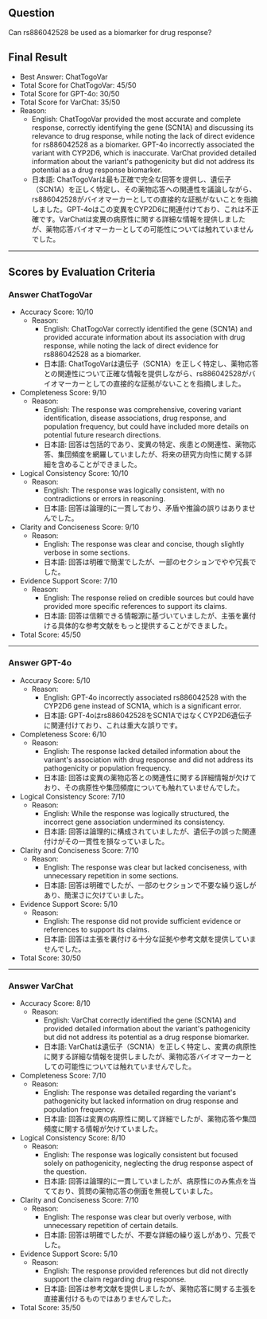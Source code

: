 ## Question

Can rs886042528 be used as a biomarker for drug response?

## Final Result

- Best Answer: ChatTogoVar
- Total Score for ChatTogoVar: 45/50
- Total Score for GPT-4o: 30/50
- Total Score for VarChat: 35/50
- Reason:
  - English: ChatTogoVar provided the most accurate and complete response, correctly identifying the gene (SCN1A) and discussing its relevance to drug response, while noting the lack of direct evidence for rs886042528 as a biomarker. GPT-4o incorrectly associated the variant with CYP2D6, which is inaccurate. VarChat provided detailed information about the variant's pathogenicity but did not address its potential as a drug response biomarker.
  - 日本語: ChatTogoVarは最も正確で完全な回答を提供し、遺伝子（SCN1A）を正しく特定し、その薬物応答への関連性を議論しながら、rs886042528がバイオマーカーとしての直接的な証拠がないことを指摘しました。GPT-4oはこの変異をCYP2D6に関連付けており、これは不正確です。VarChatは変異の病原性に関する詳細な情報を提供しましたが、薬物応答バイオマーカーとしての可能性については触れていませんでした。

---

## Scores by Evaluation Criteria

### Answer ChatTogoVar
- Accuracy Score: 10/10
  - Reason: 
    - English: ChatTogoVar correctly identified the gene (SCN1A) and provided accurate information about its association with drug response, while noting the lack of direct evidence for rs886042528 as a biomarker.
    - 日本語: ChatTogoVarは遺伝子（SCN1A）を正しく特定し、薬物応答との関連性について正確な情報を提供しながら、rs886042528がバイオマーカーとしての直接的な証拠がないことを指摘しました。
- Completeness Score: 9/10
  - Reason: 
    - English: The response was comprehensive, covering variant identification, disease associations, drug response, and population frequency, but could have included more details on potential future research directions.
    - 日本語: 回答は包括的であり、変異の特定、疾患との関連性、薬物応答、集団頻度を網羅していましたが、将来の研究方向性に関する詳細を含めることができました。
- Logical Consistency Score: 10/10
  - Reason: 
    - English: The response was logically consistent, with no contradictions or errors in reasoning.
    - 日本語: 回答は論理的に一貫しており、矛盾や推論の誤りはありませんでした。
- Clarity and Conciseness Score: 9/10
  - Reason: 
    - English: The response was clear and concise, though slightly verbose in some sections.
    - 日本語: 回答は明確で簡潔でしたが、一部のセクションでやや冗長でした。
- Evidence Support Score: 7/10
  - Reason: 
    - English: The response relied on credible sources but could have provided more specific references to support its claims.
    - 日本語: 回答は信頼できる情報源に基づいていましたが、主張を裏付ける具体的な参考文献をもっと提供することができました。
- Total Score: 45/50

---

### Answer GPT-4o
- Accuracy Score: 5/10
  - Reason: 
    - English: GPT-4o incorrectly associated rs886042528 with the CYP2D6 gene instead of SCN1A, which is a significant error.
    - 日本語: GPT-4oはrs886042528をSCN1AではなくCYP2D6遺伝子に関連付けており、これは重大な誤りです。
- Completeness Score: 6/10
  - Reason: 
    - English: The response lacked detailed information about the variant's association with drug response and did not address its pathogenicity or population frequency.
    - 日本語: 回答は変異の薬物応答との関連性に関する詳細情報が欠けており、その病原性や集団頻度についても触れていませんでした。
- Logical Consistency Score: 7/10
  - Reason: 
    - English: While the response was logically structured, the incorrect gene association undermined its consistency.
    - 日本語: 回答は論理的に構成されていましたが、遺伝子の誤った関連付けがその一貫性を損なっていました。
- Clarity and Conciseness Score: 7/10
  - Reason: 
    - English: The response was clear but lacked conciseness, with unnecessary repetition in some sections.
    - 日本語: 回答は明確でしたが、一部のセクションで不要な繰り返しがあり、簡潔さに欠けていました。
- Evidence Support Score: 5/10
  - Reason: 
    - English: The response did not provide sufficient evidence or references to support its claims.
    - 日本語: 回答は主張を裏付ける十分な証拠や参考文献を提供していませんでした。
- Total Score: 30/50

---

### Answer VarChat
- Accuracy Score: 8/10
  - Reason: 
    - English: VarChat correctly identified the gene (SCN1A) and provided detailed information about the variant's pathogenicity but did not address its potential as a drug response biomarker.
    - 日本語: VarChatは遺伝子（SCN1A）を正しく特定し、変異の病原性に関する詳細な情報を提供しましたが、薬物応答バイオマーカーとしての可能性については触れていませんでした。
- Completeness Score: 7/10
  - Reason: 
    - English: The response was detailed regarding the variant's pathogenicity but lacked information on drug response and population frequency.
    - 日本語: 回答は変異の病原性に関して詳細でしたが、薬物応答や集団頻度に関する情報が欠けていました。
- Logical Consistency Score: 8/10
  - Reason: 
    - English: The response was logically consistent but focused solely on pathogenicity, neglecting the drug response aspect of the question.
    - 日本語: 回答は論理的に一貫していましたが、病原性にのみ焦点を当てており、質問の薬物応答の側面を無視していました。
- Clarity and Conciseness Score: 7/10
  - Reason: 
    - English: The response was clear but overly verbose, with unnecessary repetition of certain details.
    - 日本語: 回答は明確でしたが、不要な詳細の繰り返しがあり、冗長でした。
- Evidence Support Score: 5/10
  - Reason: 
    - English: The response provided references but did not directly support the claim regarding drug response.
    - 日本語: 回答は参考文献を提供しましたが、薬物応答に関する主張を直接裏付けるものではありませんでした。
- Total Score: 35/50